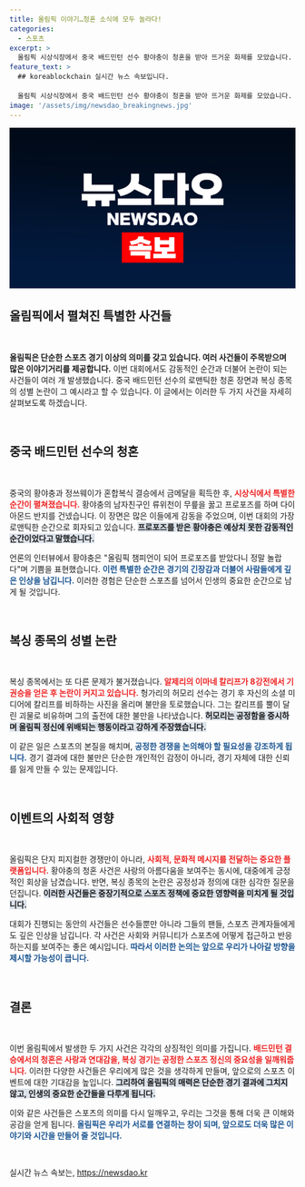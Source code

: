 ```yaml
---
title: 올림픽 이야기…청혼 소식에 모두 놀라다!
categories:
  - 스포츠
excerpt: >
  올림픽 시상식장에서 중국 배드민턴 선수 황야충이 청혼을 받아 뜨거운 화제를 모았습니다. 반지를 건네는 남자친구의 로맨틱한 순간과, 복서 이마네 칼리프를 둘러싼 논란이 이어지며 경기 후에도 긴장감이 감돌고 있습니다!
feature_text: >
  ## koreablockchain 실시간 뉴스 속보입니다.

  올림픽 시상식장에서 중국 배드민턴 선수 황야충이 청혼을 받아 뜨거운 화제를 모았습니다. 반지를 건네는 남자친구의 로맨틱한 순간과, 복서 이마네 칼리프를 둘러싼 논란이 이어지며 경기 후에도 긴장감이 감돌고 있습니다!
image: '/assets/img/newsdao_breakingnews.jpg'
---
```


<p><img src="/assets/img/newsdao_breakingnews.jpg" alt="koreablockchain 속보" /></p>

<h2 data-ke-size="size26">올림픽에서 펼쳐진 특별한 사건들</h2>

<p data-ke-size="size16">&nbsp;</p>

<p><strong>올림픽은 단순한 스포츠 경기 이상의 의미를 갖고 있습니다. 여러 사건들이 주목받으며 많은 이야기거리를 제공합니다.</strong> 이번 대회에서도 감동적인 순간과 더불어 논란이 되는 사건들이 여러 개 발생했습니다. 중국 배드민턴 선수의 로맨틱한 청혼 장면과 복싱 종목의 성별 논란이 그 예시라고 할 수 있습니다. 이 글에서는 이러한 두 가지 사건을 자세히 살펴보도록 하겠습니다.</p>

<p data-ke-size="size16">&nbsp;</p>

<h2 data-ke-size="size26">중국 배드민턴 선수의 청혼</h2>

<p data-ke-size="size16">&nbsp;</p>

<p>중국의 황야충과 정쓰웨이가 혼합복식 결승에서 금메달을 획득한 후, <b><span style="color: #ee2323;">시상식에서 특별한 순간이 펼쳐졌습니다.</span></b> 황야충의 남자친구인 류위천이 무릎을 꿇고 프로포즈를 하며 다이아몬드 반지를 건넸습니다. 이 장면은 많은 이들에게 감동을 주었으며, 이번 대회의 가장 로맨틱한 순간으로 회자되고 있습니다. <b><span style="background-color: #21538527;">프로포즈를 받은 황야충은 예상치 못한 감동적인 순간이었다고 말했습니다.</span></b></p>

<p>언론의 인터뷰에서 황야충은 "올림픽 챔피언이 되어 프로포즈를 받았다니 정말 놀랍다"며 기쁨을 표현했습니다. <b><span style="color: #1a5490;">이런 특별한 순간은 경기의 긴장감과 더불어 사람들에게 깊은 인상을 남깁니다.</span></b> 이러한 경험은 단순한 스포츠를 넘어서 인생의 중요한 순간으로 남게 될 것입니다.</p>

<p data-ke-size="size16">&nbsp;</p>

<h2 data-ke-size="size26">복싱 종목의 성별 논란</h2>

<p data-ke-size="size16">&nbsp;</p>

<p>복싱 종목에서는 또 다른 문제가 불거졌습니다. <b><span style="color: #ee2323;">알제리의 이마네 칼리프가 8강전에서 기권승을 얻은 후 논란이 커지고 있습니다.</span></b> 헝가리의 허모리 선수는 경기 후 자신의 소셜 미디어에 칼리프를 비하하는 사진을 올리며 불만을 토로했습니다. 그는 칼리프를 뿔이 달린 괴물로 비유하며 그의 출전에 대한 불만을 나타냈습니다. <b><span style="background-color: #21538527;">허모리는 공정함을 중시하며 올림픽 정신에 위배되는 행동이라고 강하게 주장했습니다.</span></b></p>

<p>이 같은 일은 스포츠의 본질을 해치며, <b><span style="color: #1a5490;">공정한 경쟁을 논의해야 할 필요성을 강조하게 됩니다.</span></b> 경기 결과에 대한 불만은 단순한 개인적인 감정이 아니라, 경기 자체에 대한 신뢰를 잃게 만들 수 있는 문제입니다. </p>

<p data-ke-size="size16">&nbsp;</p>

<h2 data-ke-size="size26">이벤트의 사회적 영향</h2>

<p data-ke-size="size16">&nbsp;</p>

<p>올림픽은 단지 피지컬한 경쟁만이 아니라, <b><span style="color: #ee2323;">사회적, 문화적 메시지를 전달하는 중요한 플랫폼입니다.</span></b> 황야충의 청혼 사건은 사랑의 아름다움을 보여주는 동시에, 대중에게 긍정적인 회상을 남겼습니다. 반면, 복싱 종목의 논란은 공정성과 정의에 대한 심각한 질문을 던집니다. <b><span style="background-color: #21538527;">이러한 사건들은 중장기적으로 스포츠 정책에 중요한 영향력을 미치게 될 것입니다.</span></b></p>

<p>대회가 진행되는 동안의 사건들은 선수들뿐만 아니라 그들의 팬들, 스포츠 관계자들에게도 깊은 인상을 남깁니다. 각 사건은 사회와 커뮤니티가 스포츠에 어떻게 접근하고 반응하는지를 보여주는 좋은 예시입니다. <b><span style="color: #1a5490;">따라서 이러한 논의는 앞으로 우리가 나아갈 방향을 제시할 가능성이 큽니다.</span></b></p>

<p data-ke-size="size16">&nbsp;</p>

<h2 data-ke-size="size26">결론</h2>

<p data-ke-size="size16">&nbsp;</p>

<p>이번 올림픽에서 발생한 두 가지 사건은 각각의 상징적인 의미를 가집니다. <b><span style="color: #ee2323;">배드민턴 결승에서의 청혼은 사랑과 연대감을, 복싱 경기는 공정한 스포츠 정신의 중요성을 일깨워줍니다.</span></b> 이러한 다양한 사건들은 우리에게 많은 것을 생각하게 만들며, 앞으로의 스포츠 이벤트에 대한 기대감을 높입니다. <b><span style="background-color: #21538527;">그리하여 올림픽의 매력은 단순한 경기 결과에 그치지 않고, 인생의 중요한 순간들을 다루게 됩니다.</span></b></p>

<p>이와 같은 사건들은 스포츠의 의미를 다시 일깨우고, 우리는 그것을 통해 더욱 큰 이해와 공감을 얻게 됩니다. <b><span style="color: #1a5490;">올림픽은 우리가 서로를 연결하는 창이 되며, 앞으로도 더욱 많은 이야기와 시간을 만들어 줄 것입니다.</span></b></p>

<p data-ke-size="size16">&nbsp;</p>
실시간 뉴스 속보는, <a href="https://newsdao.kr" rel="dofollow">https://newsdao.kr</a>


